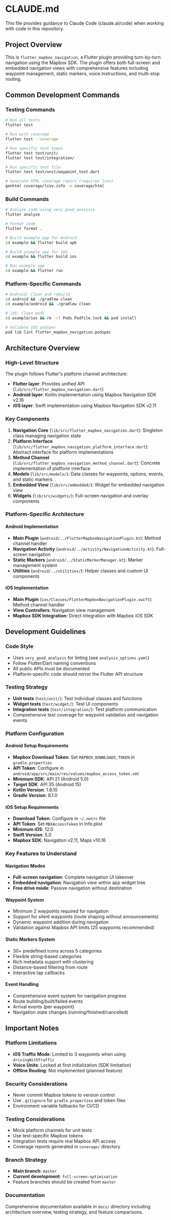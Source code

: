 # CLAUDE.md

This file provides guidance to Claude Code (claude.ai/code) when working with code in this repository.

## Project Overview

This is `flutter_mapbox_navigation`, a Flutter plugin providing turn-by-turn navigation using the Mapbox SDK. The plugin offers both full-screen and embedded navigation views with comprehensive features including waypoint management, static markers, voice instructions, and multi-stop routing.

## Common Development Commands

### Testing Commands
```bash
# Run all tests
flutter test

# Run with coverage
flutter test --coverage

# Run specific test types
flutter test test/unit/
flutter test test/integration/

# Run specific test file
flutter test test/unit/waypoint_test.dart

# Generate HTML coverage report (requires lcov)
genhtml coverage/lcov.info -o coverage/html
```

### Build Commands
```bash
# Analyze code using very_good_analysis
flutter analyze

# Format code
flutter format .

# Build example app for Android
cd example && flutter build apk

# Build example app for iOS
cd example && flutter build ios

# Run example app
cd example && flutter run
```

### Platform-Specific Commands
```bash
# Android: Clean and rebuild
cd android && ./gradlew clean
cd example/android && ./gradlew clean

# iOS: Clean pods
cd example/ios && rm -rf Pods Podfile.lock && pod install

# Validate iOS podspec
pod lib lint flutter_mapbox_navigation.podspec
```

## Architecture Overview

### High-Level Structure
The plugin follows Flutter's platform channel architecture:
- **Flutter layer**: Provides unified API (`lib/src/flutter_mapbox_navigation.dart`)
- **Android layer**: Kotlin implementation using Mapbox Navigation SDK v2.16
- **iOS layer**: Swift implementation using Mapbox Navigation SDK v2.11

### Key Components
1. **Navigation Core** (`lib/src/flutter_mapbox_navigation.dart`): Singleton class managing navigation state
2. **Platform Interface** (`lib/src/flutter_mapbox_navigation_platform_interface.dart`): Abstract interface for platform implementations
3. **Method Channel** (`lib/src/flutter_mapbox_navigation_method_channel.dart`): Concrete implementation of platform interface
4. **Models** (`lib/src/models/`): Data classes for waypoints, options, events, and static markers
5. **Embedded View** (`lib/src/embedded/`): Widget for embedded navigation view
6. **Widgets** (`lib/src/widgets/`): Full-screen navigation and overlay components

### Platform-Specific Architecture

#### Android Implementation
- **Main Plugin** (`android/../FlutterMapboxNavigationPlugin.kt`): Method channel handler
- **Navigation Activity** (`android/../activity/NavigationActivity.kt`): Full-screen navigation
- **Static Markers** (`android/../StaticMarkerManager.kt`): Marker management system
- **Utilities** (`android/../utilities/`): Helper classes and custom UI components

#### iOS Implementation  
- **Main Plugin** (`ios/Classes/FlutterMapboxNavigationPlugin.swift`): Method channel handler
- **View Controllers**: Navigation view management
- **Mapbox SDK Integration**: Direct integration with Mapbox iOS SDK

## Development Guidelines

### Code Style
- Uses `very_good_analysis` for linting (see `analysis_options.yaml`)
- Follow Flutter/Dart naming conventions
- All public APIs must be documented
- Platform-specific code should mirror the Flutter API structure

### Testing Strategy
- **Unit tests** (`test/unit/`): Test individual classes and functions
- **Widget tests** (`test/widget/`): Test UI components
- **Integration tests** (`test/integration/`): Test platform communication
- Comprehensive test coverage for waypoint validation and navigation events

### Platform Configuration

#### Android Setup Requirements
- **Mapbox Download Token**: Set `MAPBOX_DOWNLOADS_TOKEN` in `gradle.properties`
- **API Token**: Configure in `android/app/src/main/res/values/mapbox_access_token.xml`
- **Minimum SDK**: API 21 (Android 5.0)
- **Target SDK**: API 35 (Android 15)
- **Kotlin Version**: 1.8.10
- **Gradle Version**: 8.1.0

#### iOS Setup Requirements
- **Download Token**: Configure in `~/.netrc` file
- **API Token**: Set `MBXAccessToken` in Info.plist
- **Minimum iOS**: 12.0
- **Swift Version**: 5.0
- **Mapbox SDK**: Navigation v2.11, Maps v10.16

### Key Features to Understand

#### Navigation Modes
- **Full-screen navigation**: Complete navigation UI takeover
- **Embedded navigation**: Navigation view within app widget tree
- **Free drive mode**: Passive navigation without destination

#### Waypoint System
- Minimum 2 waypoints required for navigation
- Support for silent waypoints (route shaping without announcements)
- Dynamic waypoint addition during navigation
- Validation against Mapbox API limits (25 waypoints recommended)

#### Static Markers System
- 30+ predefined icons across 5 categories
- Flexible string-based categories
- Rich metadata support with clustering
- Distance-based filtering from route
- Interactive tap callbacks

#### Event Handling
- Comprehensive event system for navigation progress
- Route building/built/failed events
- Arrival events (per waypoint)
- Navigation state changes (running/finished/cancelled)

## Important Notes

### Platform Limitations
- **iOS Traffic Mode**: Limited to 3 waypoints when using `drivingWithTraffic`
- **Voice Units**: Locked at first initialization (SDK limitation)
- **Offline Routing**: Not implemented (planned feature)

### Security Considerations
- Never commit Mapbox tokens to version control
- Use `.gitignore` for `gradle.properties` and token files
- Environment variable fallbacks for CI/CD

### Testing Considerations
- Mock platform channels for unit tests
- Use test-specific Mapbox tokens
- Integration tests require real Mapbox API access
- Coverage reports generated in `coverage/` directory

### Branch Strategy
- **Main branch**: `master`
- **Current development**: `full-screen-optimisation`
- Feature branches should be created from `master`

### Documentation
Comprehensive documentation available in `docs/` directory including architecture overview, testing strategy, and feature comparisons.